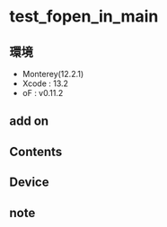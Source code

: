 # test_fopen_in_main #

## 環境 ##
*	Monterey(12.2.1)
*	Xcode : 13.2
*	oF : v0.11.2

## add on ##


## Contents ##

## Device ##


## note ##






